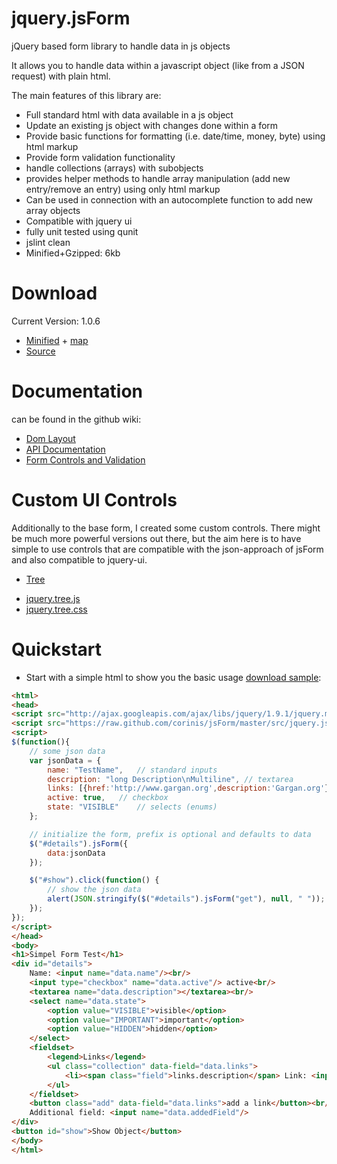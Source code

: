 jquery.jsForm
=============

jQuery based form library to handle data in js objects

It allows you to handle data within a javascript object (like from a JSON request) with plain html.

The main features of this library are:

* Full standard html with data available in a js object
* Update an existing js object with changes done within a form
* Provide basic functions for formatting (i.e. date/time, money, byte) using html markup
* Provide form validation functionality
* handle collections (arrays) with subobjects
* provides helper methods to handle array manipulation (add new entry/remove an entry) using only html markup
* Can be used in connection with an autocomplete function to add new array objects
* Compatible with jquery ui 
* fully unit tested using qunit
* jslint clean
* Minified+Gzipped: 6kb

# Download

Current Version: 1.0.6

* [Minified](https://github.com/corinis/jsForm/raw/master/dist/jquery.jsForm-1.0.6.min.js) + [map](https://raw.github.com/corinis/jsForm/master/dist/jquery.jsForm.min.map)
* [Source](https://github.com/corinis/jsForm/raw/master/dist/jquery.jsForm-1.0.6.js)

# Documentation

can be found in the github wiki:

* [Dom Layout](https://github.com/corinis/jsForm/wiki/JsForm-Dom-Layout)
* [API Documentation](https://github.com/corinis/jsForm/wiki/JsForm-Documentation)
* [Form Controls and Validation](https://github.com/corinis/jsForm/wiki/Controls)

# Custom UI Controls

Additionally to the base form, I created some custom controls. There might be much more powerful versions out there,
but the aim here is to have simple to use controls that are compatible with the json-approach of jsForm and also 
compatible to jquery-ui. 
* [Tree](https://github.com/corinis/jsForm/wiki/Tree)
 - [jquery.tree.js](https://raw.github.com/corinis/jsForm/master/controls/jquery.tree.js)
 - [jquery.tree.css](https://raw.github.com/corinis/jsForm/master/controls/jquery.tree.css)

# Quickstart

* Start with a simple html to show you the basic usage [download sample](https://raw.github.com/corinis/jsForm/master/sample.html):

```html
<html>
<head>
<script src="http://ajax.googleapis.com/ajax/libs/jquery/1.9.1/jquery.min.js"></script>
<script src="https://raw.github.com/corinis/jsForm/master/src/jquery.jsForm.js"></script>
<script>
$(function(){
	// some json data
	var jsonData = {
		name: "TestName",	// standard inputs
		description: "long Description\nMultiline",	// textarea
		links: [{href:'http://www.gargan.org',description:'Gargan.org'},{href:'http://www.github.com',description:'GitHub'}],	// lists
		active: true,	// checkbox
		state: "VISIBLE"	// selects (enums)
	};

	// initialize the form, prefix is optional and defaults to data
	$("#details").jsForm({
		data:jsonData
	});

	$("#show").click(function() {
		// show the json data
		alert(JSON.stringify($("#details").jsForm("get"), null, " "));
	});
});
</script>
</head>
<body>
<h1>Simpel Form Test</h1>
<div id="details">
	Name: <input name="data.name"/><br/>
	<input type="checkbox" name="data.active"/> active<br/>
	<textarea name="data.description"></textarea><br/>
	<select name="data.state">
		<option value="VISIBLE">visible</option>
		<option value="IMPORTANT">important</option>
		<option value="HIDDEN">hidden</option>		
	</select>
	<fieldset>
		<legend>Links</legend>
		<ul class="collection" data-field="data.links">
			<li><span class="field">links.description</span> Link: <input name="links.href"/> <button class="delete">x</button></li>
		</ul>
	</fieldset>
	<button class="add" data-field="data.links">add a link</button><br/>
	Additional field: <input name="data.addedField"/>
</div>
<button id="show">Show Object</button>
</body>
</html>
```

